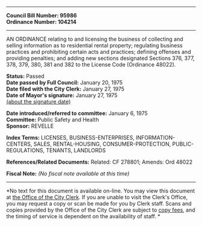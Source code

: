 * * * * *  
  
**Council Bill Number: [](#h0)[](#h2)95986**   
**Ordinance Number: 104214**  
  
* * * * *  
  
AN ORDINANCE relating to and licensing the business of collecting and selling information as to residential rental property; regulating business practices and prohibiting certain acts and practices; defining offenses and providing penalties; and adding new sections designated Sections 376, 377, 378, 379, 380, 381 and 382 to the License Code (Ordinance 48022).  
  
**Status:** Passed   
**Date passed by Full Council:** January 20, 1975   
**Date filed with the City Clerk:** January 27, 1975   
**Date of Mayor's signature:** January 27, 1975   
[(about the signature date)](/~public/approvaldate.htm)   
  
  
**Date introduced/referred to committee:** January 6, 1975   
**Committee:** Public Safety and Health   
**Sponsor:** REVELLE   
  
**Index Terms:** LICENSES, BUSINESS-ENTERPRISES, INFORMATION-CENTERS, SALES, RENTAL-HOUSING, CONSUMER-PROTECTION, PUBLIC-REGULATIONS, TENANTS, LANDLORDS  
  
**References/Related Documents:** Related: CF 278801; Amends: Ord 48022  
  
**Fiscal Note:** *(No fiscal note available at this time)*  
  
* * * * *  
  
*No text for this document is available on-line. You may view this document at [the Office of the City Clerk](http://www.seattle.gov/leg/clerk/contactUs.htm). If you are unable to visit the Clerk's Office, you may request a copy or scan be made for you by Clerk staff. Scans and copies provided by the Office of the City Clerk are subject to [copy fees](http://clerk.seattle.gov/~public/clerkfees.htm), and the timing of service is dependent on the availability of staff. *  
  
  
